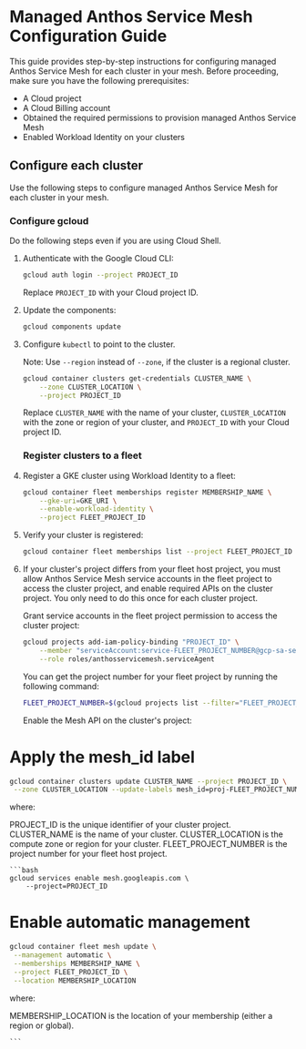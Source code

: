 # Managed Anthos Service Mesh Configuration Guide

This guide provides step-by-step instructions for configuring managed Anthos Service Mesh for each cluster in your mesh. Before proceeding, make sure you have the following prerequisites:

- A Cloud project
- A Cloud Billing account
- Obtained the required permissions to provision managed Anthos Service Mesh
- Enabled Workload Identity on your clusters
## Configure each cluster

Use the following steps to configure managed Anthos Service Mesh for each cluster in your mesh.

### Configure gcloud

Do the following steps even if you are using Cloud Shell.

1. Authenticate with the Google Cloud CLI:

    ```bash
    gcloud auth login --project PROJECT_ID
    ```

    Replace `PROJECT_ID` with your Cloud project ID.

2. Update the components:

    ```bash
    gcloud components update
    ```

3. Configure `kubectl` to point to the cluster.

   Note: Use `--region` instead of `--zone`, if the cluster is a regional cluster.

    ```bash
    gcloud container clusters get-credentials CLUSTER_NAME \
        --zone CLUSTER_LOCATION \
        --project PROJECT_ID
    ```

    Replace `CLUSTER_NAME` with the name of your cluster, `CLUSTER_LOCATION` with the zone or region of your cluster, and `PROJECT_ID` with your Cloud project ID.


   ### Register clusters to a fleet

1. Register a GKE cluster using Workload Identity to a fleet:

    ```bash
    gcloud container fleet memberships register MEMBERSHIP_NAME \
        --gke-uri=GKE_URI \
        --enable-workload-identity \
        --project FLEET_PROJECT_ID
    ```

2. Verify your cluster is registered:

    ```bash
    gcloud container fleet memberships list --project FLEET_PROJECT_ID
    ```

3. If your cluster's project differs from your fleet host project, you must allow Anthos Service Mesh service accounts in the fleet project to access the cluster project, and enable required APIs on the cluster project. You only need to do this once for each cluster project.


   Grant service accounts in the fleet project permission to access the cluster project:

    ```bash
    gcloud projects add-iam-policy-binding "PROJECT_ID" \
        --member "serviceAccount:service-FLEET_PROJECT_NUMBER@gcp-sa-servicemesh.iam.gserviceaccount.com" \
        --role roles/anthosservicemesh.serviceAgent
    ```

   You can get the project number for your fleet project by running the following command:

    ```bash
    FLEET_PROJECT_NUMBER=$(gcloud projects list --filter="FLEET_PROJECT_ID" --format="value(PROJECT_NUMBER)")
    ```

   Enable the Mesh API on the cluster's project:


# Apply the mesh_id label
 ```bash
gcloud container clusters update CLUSTER_NAME --project PROJECT_ID \
  --zone CLUSTER_LOCATION --update-labels mesh_id=proj-FLEET_PROJECT_NUMBER
 ```
where:

PROJECT_ID is the unique identifier of your cluster project.
CLUSTER_NAME is the name of your cluster.
CLUSTER_LOCATION is the compute zone or region for your cluster.
FLEET_PROJECT_NUMBER is the project number for your fleet host project.

    ```bash
    gcloud services enable mesh.googleapis.com \
        --project=PROJECT_ID



# Enable automatic management
 ```bash
 gcloud container fleet mesh update \
  --management automatic \
  --memberships MEMBERSHIP_NAME \
  --project FLEET_PROJECT_ID \
  --location MEMBERSHIP_LOCATION
``` 
where:

MEMBERSHIP_LOCATION is the location of your membership (either a region or global).


    ```

